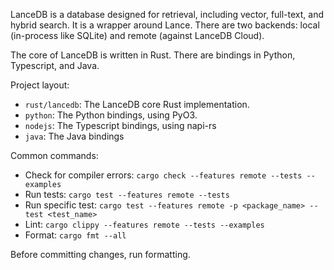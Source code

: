 LanceDB is a database designed for retrieval, including vector, full-text, and hybrid search.
It is a wrapper around Lance. There are two backends: local (in-process like SQLite) and
remote (against LanceDB Cloud).

The core of LanceDB is written in Rust. There are bindings in Python, Typescript, and Java.

Project layout:

* `rust/lancedb`: The LanceDB core Rust implementation.
* `python`: The Python bindings, using PyO3.
* `nodejs`: The Typescript bindings, using napi-rs
* `java`: The Java bindings

Common commands:

* Check for compiler errors: `cargo check --features remote --tests --examples`
* Run tests: `cargo test --features remote --tests`
* Run specific test: `cargo test --features remote -p <package_name> --test <test_name>`
* Lint: `cargo clippy --features remote --tests --examples`
* Format: `cargo fmt --all`

Before committing changes, run formatting.
